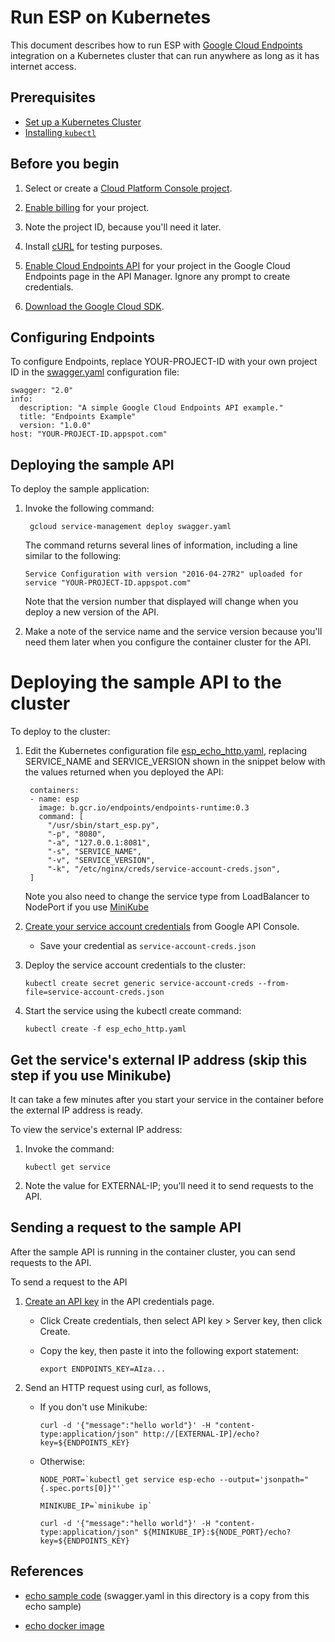 # Run ESP on Kubernetes

This document describes how to run ESP with
[Google Cloud Endpoints](https://cloud.google.com/endpoints/) integration on a
Kubernetes cluster that can run anywhere as long as it has internet access.

## Prerequisites

* [Set up a Kubernetes Cluster](http://kubernetes.io/docs/getting-started-guides/)
* [Installing `kubectl`](http://kubernetes.io/docs/user-guide/prereqs/)

## Before you begin

1. Select or create a [Cloud Platform Console project](https://console.cloud.google.com/project).

2. [Enable billing](https://support.google.com/cloud/answer/6293499#enable-billing) for your project.

3. Note the project ID, because you'll need it later.

4. Install [cURL](https://curl.haxx.se/download.html) for testing purposes.

5. [Enable Cloud Endpoints API](https://console.cloud.google.com/apis/api/endpoints.googleapis.com/overview)
   for your project in the Google Cloud Endpoints page in the API Manager.
   Ignore any prompt to create credentials.

6. [Download the Google Cloud SDK](https://cloud.google.com/sdk/docs/quickstarts).

## Configuring Endpoints

To configure Endpoints, replace YOUR-PROJECT-ID with your own project ID in
the [swagger.yaml](swagger.yaml) configuration file:

    swagger: "2.0"
    info:
      description: "A simple Google Cloud Endpoints API example."
      title: "Endpoints Example"
      version: "1.0.0"
    host: "YOUR-PROJECT-ID.appspot.com"

## Deploying the sample API

To deploy the sample application:

1. Invoke the following command:

        gcloud service-management deploy swagger.yaml

   The command returns several lines of information, including a line similar to the following:

       Service Configuration with version "2016-04-27R2" uploaded for service "YOUR-PROJECT-ID.appspot.com"

   Note that the version number that displayed will change when you deploy a new
version of the API.

2. Make a note of the service name and the service version because you'll need
them later when you configure the container cluster for the API.

# Deploying the sample API to the cluster #

To deploy to the cluster:

1. Edit the Kubernetes configuration file [esp_echo_http.yaml](esp_echo_http.yaml),
replacing SERVICE_NAME and SERVICE_VERSION shown in the snippet below with the
values returned when you deployed the API:

        containers:
        - name: esp
          image: b.gcr.io/endpoints/endpoints-runtime:0.3
          command: [
            "/usr/sbin/start_esp.py",
            "-p", "8080",
            "-a", "127.0.0.1:8081",
            "-s", "SERVICE_NAME",
            "-v", "SERVICE_VERSION",
            "-k", "/etc/nginx/creds/service-account-creds.json",
        ]

   Note you also need to change the service type from LoadBalancer to NodePort
   if you use [MiniKube](http://kubernetes.io/docs/getting-started-guides/minikube/)

2. [Create your service account credentials](https://cloud.google.com/storage/docs/authentication#generating-a-private-key)
   from Google API Console.

    * Save your credential as `service-account-creds.json`

3. Deploy the service account credentials to the cluster:

       kubectl create secret generic service-account-creds --from-file=service-account-creds.json

4. Start the service using the kubectl create command:

       kubectl create -f esp_echo_http.yaml

## Get the service's external IP address (skip this step if you use Minikube)

It can take a few minutes after you start your service in the container before
the external IP address is ready.

To view the service's external IP address:

1. Invoke the command:

       kubectl get service

2. Note the value for EXTERNAL-IP; you'll need it to send requests to the API.

## Sending a request to the sample API

After the sample API is running in the container cluster, you can send requests
to the API.

To send a request to the API

1. [Create an API key](https://console.cloud.google.com/apis/credentials)
   in the API credentials page.

   * Click Create credentials, then select API key > Server key, then click
     Create.

   * Copy the key, then paste it into the following export statement:

         export ENDPOINTS_KEY=AIza...

2. Send an HTTP request using curl, as follows,

   * If you don't use Minikube:

         curl -d '{"message":"hello world"}' -H "content-type:application/json" http://[EXTERNAL-IP]/echo?key=${ENDPOINTS_KEY}

   * Otherwise:

         NODE_PORT=`kubectl get service esp-echo --output='jsonpath="{.spec.ports[0]}"'`

         MINIKUBE_IP=`minikube ip`

         curl -d '{"message":"hello world"}' -H "content-type:application/json" ${MINIKUBE_IP}:${NODE_PORT}/echo?key=${ENDPOINTS_KEY}

## References

  * [echo sample code](https://github.com/GoogleCloudPlatform/python-docs-samples/tree/master/appengine/flexible/endpoints)
    (swagger.yaml in this directory is a copy from this echo sample)

  * [echo docker image](https://github.com/GoogleCloudPlatform/python-docs-samples/blob/master/appengine/flexible/endpoints/Dockerfile.container-engine)
